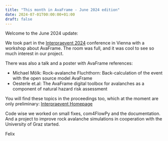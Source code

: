 ```yaml
---
title: "This month in AvaFrame - June 2024 edition"
date: 2024-07-01T00:00:00+01:00
draft: false
---
```


Welcome to the June 2024 update:

We took part in the [Interpraevent 2024](https://interpraevent2024.at/programme/workshop) conference in Vienna with 
a workshop about AvaFrame. The room was full, and it was cool to see so much interest in our project.

There was also a talk and a poster with AvaFrame references:
- Michael Mölk: Rock-avalanche Fluchthorn: Back-calculation of the event with the open source model AvaFrame
- Oesterle et.al: The AvaFrame digital toolbox for avalanches as a component of natural hazard risk assessment 

You will find these topics in the proceedings too, which at the moment are only preliminary: 
[Interpraevent Homepage](https://www.interpraevent.at/en/proceeding/proceedings-ip-2024)

Code wise we worked on small fixes, com4FlowPy and the documentation. And a project to improve rock avalanche 
simulations in cooperation with the University of Graz started. 

Felix

